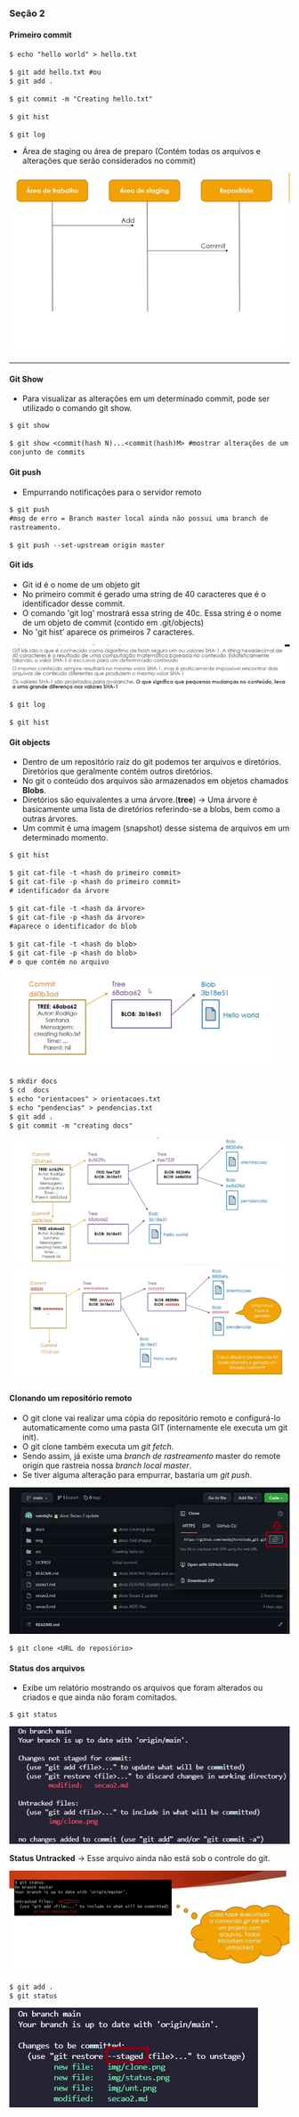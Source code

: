### Seção 2

#### Primeiro commit

```
$ echo "hello world" > hello.txt

$ git add hello.txt #ou
$ git add .

$ git commit -m "Creating hello.txt"

$ git hist

$ git log
```

* Área de staging ou área de preparo (Contém todas os arquivos e alterações que serão considerados no commit)

<img src="img/stage.png">

---

#### Git Show

* Para visualizar as alterações em um determinado commit, pode ser utilizado o comando git show.

```
$ git show

$ git show <commit(hash N)...<commit(hash)M> #mostrar alterações de um conjunto de commits

```

#### Git push

* Empurrando notificações para o servidor remoto

```
$ git push
#msg de erro = Branch master local ainda não possui uma branch de rastreamento.

$ git push --set-upstream origin master

```

#### Git ids

* Git id é o nome de um objeto git
* No primeiro commit é gerado uma string de 40 caracteres que é o identificador desse commit.
* O comando 'git log' mostrará essa string de 40c. Essa string é o nome de um objeto de commit (contido em .git/objects)
* No 'git hist' aparece os primeiros 7 caracteres.

<img src="/img/sha1.png">

```
$ git log

$ git hist
```

#### Git objects

* Dentro de um repositório raiz do git podemos ter arquivos e diretórios. Diretórios que geralmente contém outros diretórios.
* No git o conteúdo dos arquivos são armazenados em objetos chamados **Blobs**.
* Diretórios são equivalentes a uma árvore.(**tree**)
   -> Uma árvore é basicamente uma lista de diretórios referindo-se a blobs, bem como a outras árvores.
* Um commit é uma imagem (snapshot) desse sistema de arquivos em um determinado momento.

```
$ git hist

$ git cat-file -t <hash do primeiro commit>
$ git cat-file -p <hash do primeiro commit>
# identificador da árvore

$ git cat-file -t <hash da árvore>
$ git cat-file -p <hash da árvore>
#aparece o identificador do blob

$ git cat-file -t <hash do blob>
$ git cat-file -p <hash do blob>
# o que contém no arquivo

```

<img src="/img/objects.png">

```
$ mkdir docs
$ cd  docs
$ echo "orientacoes" > orientacoes.txt
$ echo "pendencias" > pendencias.txt
$ git add .
$ git commit -m "creating docs"
```

<img src="/img/tree.png">

<img src="/img/tr.png">

#### Clonando um repositório remoto

* O git clone vai realizar uma cópia do repositório remoto e configurá-lo automaticamente como uma pasta GIT (internamente ele executa um git init).
* O git clone também executa um *git fetch*.
* Sendo assim, já existe uma *branch de rastreamento* master do remote origin que rastreia nossa *branch local master*.
* Se tiver alguma alteração para empurrar, bastaria um *git push*.

<img src="/img/clone.png">

```
$ git clone <URL do reposiório>
```

#### Status dos arquivos

* Exibe um relatório mostrando os arquivos que foram alterados ou criados e que ainda não foram comitados.

```
$ git status
```
<img src="/img/unt.png">

**Status Untracked** -> Esse arquivo ainda não está sob o controle do git.

<img src="/img/status.png">

```
$ git add .
$ git status
```
<img src="img/staged.png">


